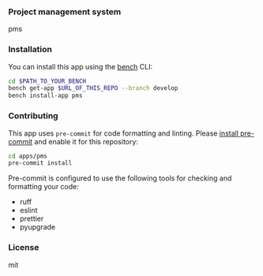 ### Project management system

pms

### Installation

You can install this app using the [bench](https://github.com/frappe/bench) CLI:

```bash
cd $PATH_TO_YOUR_BENCH
bench get-app $URL_OF_THIS_REPO --branch develop
bench install-app pms
```

### Contributing

This app uses `pre-commit` for code formatting and linting. Please [install pre-commit](https://pre-commit.com/#installation) and enable it for this repository:

```bash
cd apps/pms
pre-commit install
```

Pre-commit is configured to use the following tools for checking and formatting your code:

- ruff
- eslint
- prettier
- pyupgrade

### License

mit

